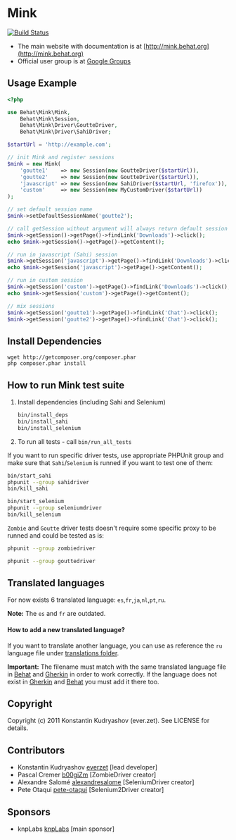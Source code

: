 Mink
====

[![Build Status](https://secure.travis-ci.org/Behat/Mink.png)](http://travis-ci.org/Behat/Mink)

* The main website with documentation is at
[http://mink.behat.org](http://mink.behat.org)
* Official user group is at [Google Groups](http://groups.google.com/group/behat)

Usage Example
-------------

``` php
<?php

use Behat\Mink\Mink,
    Behat\Mink\Session,
    Behat\Mink\Driver\GoutteDriver,
    Behat\Mink\Driver\SahiDriver;

$startUrl = 'http://example.com';

// init Mink and register sessions
$mink = new Mink(
    'goutte1'    => new Session(new GoutteDriver($startUrl)),
    'goutte2'    => new Session(new GoutteDriver($startUrl)),
    'javascript' => new Session(new SahiDriver($startUrl, 'firefox')),
    'custom'     => new Session(new MyCustomDriver($startUrl))
);

// set default session name
$mink->setDefaultSessionName('goutte2');

// call getSession without argument will always return default session if has one (goutte2 here)
$mink->getSession()->getPage()->findLink('Downloads')->click();
echo $mink->getSession()->getPage()->getContent();

// run in javascript (Sahi) session
$mink->getSession('javascript')->getPage()->findLink('Downloads')->click();
echo $mink->getSession('javascript')->getPage()->getContent();

// run in custom session
$mink->getSession('custom')->getPage()->findLink('Downloads')->click();
echo $mink->getSession('custom')->getPage()->getContent();

// mix sessions
$mink->getSession('goutte1')->getPage()->findLink('Chat')->click();
$mink->getSession('goutte2')->getPage()->findLink('Chat')->click();
```

Install Dependencies
--------------------

    wget http://getcomposer.org/composer.phar
    php composer.phar install

How to run Mink test suite
--------------------------

1. Install dependencies (including Sahi and Selenium)

    ``` bash
    bin/install_deps
    bin/install_sahi
    bin/install_selenium
    ```

2. To run all tests - call `bin/run_all_tests`

If you want to run specific driver tests, use appropriate PHPUnit group
and make sure that `Sahi`/`Selenium` is runned if you want to test
one of them:

``` bash
bin/start_sahi
phpunit --group sahidriver
bin/kill_sahi
```

``` bash
bin/start_selenium
phpunit --group seleniumdriver
bin/kill_selenium
```

`Zombie` and `Goutte` driver tests doesn't require some specific proxy
to be runned and could be tested as is:

``` bash
phpunit --group zombiedriver
```

``` bash
phpunit --group gouttedriver
```

Translated languages
--------------------

For now exists 6 translated language: `es`,`fr`,`ja`,`nl`,`pt`,`ru`.

**Note:** The `es` and `fr` are outdated.

#### How to add a new translated language?

If you want to translate another language, you can use as reference the `ru` language file under
[translations folder](https://github.com/Behat/Mink/tree/develop/i18n).

**Important:** The filename must match with the same translated language file in [Behat](https://github.com/Behat/Behat/tree/master/i18n) and [Gherkin](https://github.com/Behat/Gherkin/tree/master/i18n) in order to work correctly. If the language does not exist in [Gherkin](https://github.com/Behat/Gherkin/tree/master/i18n) and [Behat](https://github.com/Behat/Behat/tree/master/i18n) you must  add it there too.

Copyright
---------

Copyright (c) 2011 Konstantin Kudryashov (ever.zet). See LICENSE for details.

Contributors
------------

* Konstantin Kudryashov [everzet](http://github.com/everzet) [lead developer]
* Pascal Cremer [b00giZm](http://github.com/b00giZm) [ZombieDriver creator]
* Alexandre Salomé [alexandresalome](http://github.com/alexandresalome) [SeleniumDriver creator]
* Pete Otaqui [pete-otaqui](http://github.com/pete-otaqui) [Selenium2Driver creator]

Sponsors
--------

* knpLabs [knpLabs](http://www.knplabs.com/) [main sponsor]
